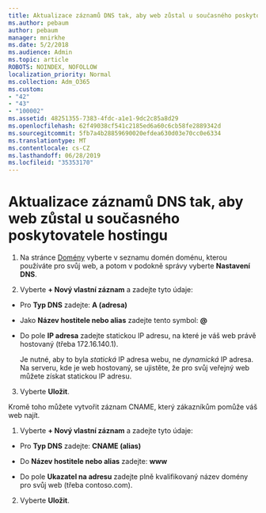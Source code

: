 ```yaml
---
title: Aktualizace záznamů DNS tak, aby web zůstal u současného poskytovatele hostingu
ms.author: pebaum
author: pebaum
manager: mnirkhe
ms.date: 5/2/2018
ms.audience: Admin
ms.topic: article
ROBOTS: NOINDEX, NOFOLLOW
localization_priority: Normal
ms.collection: Adm_O365
ms.custom:
- "42"
- "43"
- "100002"
ms.assetid: 48251355-7383-4fdc-a1e1-9dc2c85a8d29
ms.openlocfilehash: 62f49038cf541c2185ed6a60c6cb58fe2889342d
ms.sourcegitcommit: 5fb7a4b28859690020efdea630d03e70cc0e6334
ms.translationtype: MT
ms.contentlocale: cs-CZ
ms.lasthandoff: 06/28/2019
ms.locfileid: "35353170"
---
```

# <a name="update-dns-records-to-keep-your-website-with-your-current-hosting-provider"></a>Aktualizace záznamů DNS tak, aby web zůstal u současného poskytovatele hostingu

1. Na stránce [Domény](https://portal.office.com/adminportal/home#/Domains) vyberte v seznamu domén doménu, kterou používáte pro svůj web, a potom v podokně správy vyberte **Nastavení DNS**.

2. Vyberte **+ Nový vlastní záznam** a zadejte tyto údaje:

  - Pro **Typ DNS** zadejte: **A (adresa)**

  - Jako **Název hostitele nebo alias** zadejte tento symbol: **@**

  - Do pole **IP adresa** zadejte statickou IP adresu, na které je váš web právě hostovaný (třeba 172.16.140.1).

    Je nutné, aby to byla  *statická*  IP adresa webu, ne  *dynamická*  IP adresa. Na serveru, kde je web hostovaný, se ujistěte, že pro svůj veřejný web můžete získat statickou IP adresu.

3. Vyberte **Uložit**.

Kromě toho můžete vytvořit záznam CNAME, který zákazníkům pomůže váš web najít.
  
1. Vyberte **+ Nový vlastní záznam** a zadejte tyto údaje:

  - Pro **Typ DNS** zadejte: **CNAME (alias)**

  - Do **Název hostitele nebo alias** zadejte: **www**

  - Do pole **Ukazatel na adresu** zadejte plně kvalifikovaný název domény pro svůj web (třeba contoso.com).

2. Vyberte **Uložit**.
